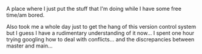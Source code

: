 A place where I just put the stuff that I'm doing while I have some free time/am bored.

Also took me a whole day just to get the hang of this version control system but I guess I have a rudimentary understanding of it now... I spent one hour trying googling how to deal with conflicts... and the discrepancies between master and main...
